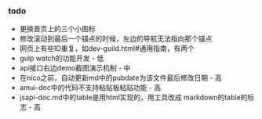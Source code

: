 ### todo
*   更换首页上的三个小图标
*   修改滚动到最后一个锚点的时候，左边的导航无法指向那个锚点
*   网页上有些ID重复，如dev-guild.html#通用指南，有两个
*   gulp watch的功能开发 - 低
*   api接口右边demo截图演示机制 - 中
*   在nico之前，自动更新md中的pubdate为该文件最后修改日期 - 高
*   amui-doc中的代码不支持粘贴板粘贴功能 - 高
*   jsapi-doc.md中的table是用html实现的，用工具改成 markdown的table的标志 - 高
